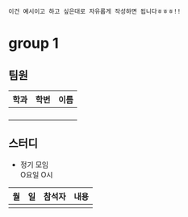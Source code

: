 ```
이건 예시이고 하고 싶은대로 자유롭게 작성하면 됩니다ㅎㅎㅎ!!
```

# group 1


## 팀원

|학과|학번|이름|
|:--:|:--:|:--:|
||||
||||
||||
||||

## 스터디

- 정기 모임  
O요일 O시  

|월|일|참석자|내용|
|:--:|:--:|:--:|:--:|
||||
